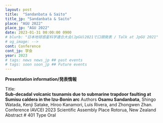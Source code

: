 ```yaml
---
layout: post
title:  "Sandanbata & Saito"
title_jp: "Sandanbata & Saito"
place: "AGU 2022"
place_jp: "AGU 2022"
date: 2023-01-31 00:00:00 0900
# blurb: "日本地球惑星科学連合大会(JpGU)2021で口頭発表 / Talk at JpGU 2021"
# og_image: -->
cont: Conference
cont_jp: 学会
year: 2023
# tags: news news_jp ## past events
# tags: soon soon_jp ## Future events
---
```


<!-- #### **学会発表** -->

**Presentation information/発表情報** <br>

Title:<br>
  **Sub-decadal volcanic tsunamis due to submarine trapdoor faulting at Sumisu caldera in the Izu-Bonin arc**
Authors  **Osamu Sandanbata**, Shingo Watada, Kenji Satake, Hiroo Kanamori, Luis Rivera, and Zhongwen Zhan.
Conference  IAVCEI 2023 Scientific Assembly
Place Rotorua, New Zealand
Abstract #  401
Type  Oral

